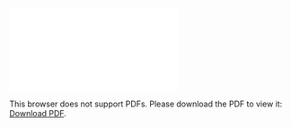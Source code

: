 <object data="christ-in-song/CIS1908pdfs/324.pdf" type="application/pdf" width="100%" height="1024px">
    <embed src="christ-in-song/CIS1908pdfs/324.pdf">
        <p>This browser does not support PDFs. Please download the PDF to view it: <a href="christ-in-song/CIS1908pdfs/324.pdf">Download PDF</a>.</p>
    </embed>
</object>
